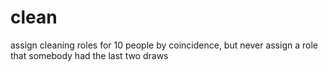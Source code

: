 # clean
assign cleaning roles for 10 people by coincidence, but never assign a role that somebody had the last two draws


